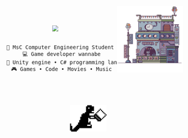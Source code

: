 
<div align="center">

<img src="https://raw.githubusercontent.com/alessiotrof/alessiotrof/main/assets/pixel_art.png" width="35%" align="right" />
<br><br><br><img src="https://readme-typing-svg.demolab.com?font=Fira+Code&pause=1000&random=false&width=435&lines=Hello+there!;I'm+Alessio%2C+a+tech+enthusiast!" width="60%" />
<br><br>

<pre>
    💼 MsC Computer Engineering Student @Unibo
    💻 Game developer wannabe
    📖 Unity engine • C# programming language
    🎮 Games • Code • Movies • Music
</pre>

<br><br><br><br>
<img src="https://raw.githubusercontent.com/alessiotrof/alessiotrof/main/assets/dino.png" height="70" align="center"/>
<br><br><br>
    
